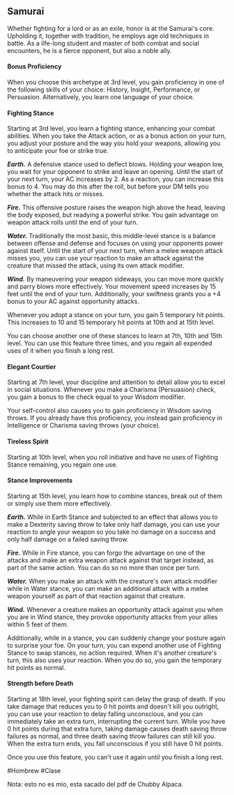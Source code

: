 ## Samurai

Whether fighting for a lord or as an exile, honor is at the Samurai's core. Upholding it, together with tradition, he employs age old techniques in battle. As a life-long student and master of both combat and social encounters, he is a fierce opponent, but also a noble ally.

#### Bonus Proficiency

When you choose this archetype at 3rd level, you gain proficiency in one of the following skills of your choice: History, Insight, Performance, or Persuasion. Alternatively, you learn one language of your choice.

#### Fighting Stance

Starting at 3rd level, you learn a fighting stance, enhancing your combat abilities. When you take the Attack action, or as a bonus action on your turn, you adjust your posture and the way you hold your weapons, allowing you to anticipate your foe or strike true.

_**Earth.**_ A defensive stance used to deflect blows. Holding your weapon low, you wait for your opponent to strike and leave an opening. Until the start of your next turn, your AC increases by 2. As a reaction, you can increase this bonus to 4. You may do this after the roll, but before your DM tells you whether the attack hits or misses.

_**Fire.**_ This offensive posture raises the weapon high above the head, leaving the body exposed, but readying a powerful strike. You gain advantage on weapon attack rolls until the end of your turn.

_**Water.**_ Traditionally the most basic, this middle-level stance is a balance between offense and defense and focuses on using your opponents power against itself. Until the start of your next turn, when a melee weapon attack misses you, you can use your reaction to make an attack against the creature that missed the attack, using its own attack modifier.

_**Wind.**_ By maneuvering your weapon sideways, you can move more quickly and parry blows more effectively. Your movement speed increases by 15 feet until the end of your turn. Additionally, your swiftness grants you a +4 bonus to your AC against opportunity attacks.

Whenever you adopt a stance on your turn, you gain 5 temporary hit points. This increases to 10 and 15 temporary hit points at 10th and at 15th level.

You can choose another one of these stances to learn at 7th, 10th and 15th level. You can use this feature three times, and you regain all expended uses of it when you finish a long rest.

#### Elegant Courtier

Starting at 7th level, your discipline and attention to detail allow you to excel in social situations. Whenever you make a Charisma (Persuasion) check, you gain a bonus to the check equal to your Wisdom modifier.

Your self-control also causes you to gain proficiency in Wisdom saving throws. If you already have this proficiency, you instead gain proficiency in Intelligence or Charisma saving throws (your choice).

#### Tireless Spirit

Starting at 10th level, when you roll initiative and have no uses of Fighting Stance remaining, you regain one use.

#### Stance Improvements

Starting at 15th level, you learn how to combine stances, break out of them or simply use them more effectively.

_**Earth.**_ While in Earth Stance and subjected to an effect that allows you to make a Dexterity saving throw to take only half damage, you can use your reaction to angle your weapon so you take no damage on a success and only half damage on a failed saving throw.

_**Fire.**_ While in Fire stance, you can forgo the advantage on one of the attacks and make an extra weapon attack against that target instead, as part of the same action. You can do so no more than once per turn.

_**Water.**_ When you make an attack with the creature's own attack modifier while in Water stance, you can make an additional attack with a melee weapon yourself as part of that reaction against that creature.

_**Wind.**_ Whenever a creature makes an opportunity attack against you when you are in Wind stance, they provoke opportunity attacks from your allies within 5 feet of them.

Additionally, while in a stance, you can suddenly change your posture again to surprise your foe. On your turn, you can expend another use of Fighting Stance to swap stances, no action required. When it's another creature's turn, this also uses your reaction. When you do so, you gain the temporary hit points as normal.

#### Strength before Death

Starting at 18th level, your fighting spirit can delay the grasp of death. If you take damage that reduces you to 0 hit points and doesn't kill you outright, you can use your reaction to delay falling unconscious, and you can immediately take an extra turn, interrupting the current turn. While you have 0 hit points during that extra turn, taking damage causes death saving throw failures as normal, and three death saving throw failures can still kill you. When the extra turn ends, you fall unconscious if you still have 0 hit points.

Once you use this feature, you can't use it again until you finish a long rest.

#Hombrew  #Clase

Nota: esto no es mío, esta sacado del pdf de Chubby Alpaca.